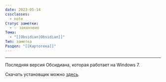 ```yaml
---
date: 2023-05-14
cssclasses:
  - note
Статус заметки:
  - ✨ закончено
Тема:
  - "[[Obsidian|Obsidian]]"
Тип: заметка
Раздел: "[[Картотека]]"
---
```


***
Последняя версия Обсидиана, которая работает на Windows 7.

Скачать установщик можно [здесь](https://github.com/obsidianmd/obsidian-releases/releases/tag/v1.1.16).

